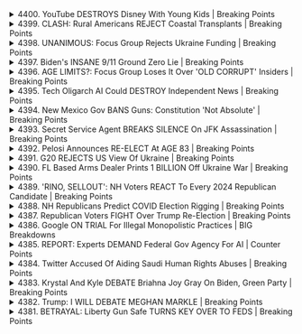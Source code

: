 <details>
<summary>4400. YouTube DESTROYS Disney With Young Kids | Breaking Points</summary><br>

<a href="https://www.youtube.com/watch?v=-4ut5vxcplU" target="_blank">
    <img src="https://img.youtube.com/vi/-4ut5vxcplU/maxresdefault.jpg" 
        alt="[Youtube]" width="200">
</a>

# YouTube DESTROYS Disney With Young Kids | Breaking Points


</details>

<details>
<summary>4399. CLASH: Rural Americans REJECT Coastal Transplants | Breaking Points</summary><br>

<a href="https://www.youtube.com/watch?v=sbdK1Y8E2JE" target="_blank">
    <img src="https://img.youtube.com/vi/sbdK1Y8E2JE/maxresdefault.jpg" 
        alt="[Youtube]" width="200">
</a>

# CLASH: Rural Americans REJECT Coastal Transplants | Breaking Points


</details>

<details>
<summary>4398. UNANIMOUS: Focus Group Rejects Ukraine Funding | Breaking Points</summary><br>

<a href="https://www.youtube.com/watch?v=guxq1kV3fM0" target="_blank">
    <img src="https://img.youtube.com/vi/guxq1kV3fM0/maxresdefault.jpg" 
        alt="[Youtube]" width="200">
</a>

# UNANIMOUS: Focus Group Rejects Ukraine Funding | Breaking Points


</details>

<details>
<summary>4397. Biden's INSANE 9/11 Ground Zero Lie | Breaking Points</summary><br>

<a href="https://www.youtube.com/watch?v=h3aVsr6RfHs" target="_blank">
    <img src="https://img.youtube.com/vi/h3aVsr6RfHs/maxresdefault.jpg" 
        alt="[Youtube]" width="200">
</a>

# Biden's INSANE 9/11 Ground Zero Lie | Breaking Points


</details>

<details>
<summary>4396. AGE LIMITS?: Focus Group Loses It Over 'OLD CORRUPT' Insiders | Breaking Points</summary><br>

<a href="https://www.youtube.com/watch?v=8JBW0UQz9lg" target="_blank">
    <img src="https://img.youtube.com/vi/8JBW0UQz9lg/maxresdefault.jpg" 
        alt="[Youtube]" width="200">
</a>

# AGE LIMITS?: Focus Group Loses It Over 'OLD CORRUPT' Insiders | Breaking Points


</details>

<details>
<summary>4395. Tech Oligarch AI Could DESTROY Independent News | Breaking Points</summary><br>

<a href="https://www.youtube.com/watch?v=k3AB3wKQhd8" target="_blank">
    <img src="https://img.youtube.com/vi/k3AB3wKQhd8/maxresdefault.jpg" 
        alt="[Youtube]" width="200">
</a>

# Tech Oligarch AI Could DESTROY Independent News | Breaking Points


</details>

<details>
<summary>4394. New Mexico Gov BANS Guns: Constitution 'Not Absolute' | Breaking Points</summary><br>

<a href="https://www.youtube.com/watch?v=MCafKmvjvLM" target="_blank">
    <img src="https://img.youtube.com/vi/MCafKmvjvLM/maxresdefault.jpg" 
        alt="[Youtube]" width="200">
</a>

# New Mexico Gov BANS Guns: Constitution 'Not Absolute' | Breaking Points


</details>

<details>
<summary>4393. Secret Service Agent BREAKS SILENCE On JFK Assassination | Breaking Points</summary><br>

<a href="https://www.youtube.com/watch?v=jUTXRRLSxIg" target="_blank">
    <img src="https://img.youtube.com/vi/jUTXRRLSxIg/maxresdefault.jpg" 
        alt="[Youtube]" width="200">
</a>

# Secret Service Agent BREAKS SILENCE On JFK Assassination | Breaking Points


</details>

<details>
<summary>4392. Pelosi Announces RE-ELECT At AGE 83 | Breaking Points</summary><br>

<a href="https://www.youtube.com/watch?v=mE4_IXXdvxs" target="_blank">
    <img src="https://img.youtube.com/vi/mE4_IXXdvxs/maxresdefault.jpg" 
        alt="[Youtube]" width="200">
</a>

# Pelosi Announces RE-ELECT At AGE 83 | Breaking Points


</details>

<details>
<summary>4391. G20 REJECTS US View Of Ukraine | Breaking Points</summary><br>

<a href="https://www.youtube.com/watch?v=VCOoYxdlJTc" target="_blank">
    <img src="https://img.youtube.com/vi/VCOoYxdlJTc/maxresdefault.jpg" 
        alt="[Youtube]" width="200">
</a>

# G20 REJECTS US View Of Ukraine | Breaking Points


</details>

<details>
<summary>4390. FL Based Arms Dealer Prints 1 BILLION Off Ukraine War | Breaking Points</summary><br>

<a href="https://www.youtube.com/watch?v=YCHLcpbqjuc" target="_blank">
    <img src="https://img.youtube.com/vi/YCHLcpbqjuc/maxresdefault.jpg" 
        alt="[Youtube]" width="200">
</a>

# FL Based Arms Dealer Prints 1 BILLION Off Ukraine War | Breaking Points


</details>

<details>
<summary>4389. 'RINO, SELLOUT': NH Voters REACT To Every 2024 Republican Candidate | Breaking Points</summary><br>

<a href="https://www.youtube.com/watch?v=7yTFrEVuIm4" target="_blank">
    <img src="https://img.youtube.com/vi/7yTFrEVuIm4/maxresdefault.jpg" 
        alt="[Youtube]" width="200">
</a>

# 'RINO, SELLOUT': NH Voters REACT To Every 2024 Republican Candidate | Breaking Points


</details>

<details>
<summary>4388. NH Republicans Predict COVID Election Rigging | Breaking Points</summary><br>

<a href="https://www.youtube.com/watch?v=W-_D8k1pb3g" target="_blank">
    <img src="https://img.youtube.com/vi/W-_D8k1pb3g/maxresdefault.jpg" 
        alt="[Youtube]" width="200">
</a>

# NH Republicans Predict COVID Election Rigging | Breaking Points


</details>

<details>
<summary>4387. Republican Voters FIGHT Over Trump Re-Election | Breaking Points</summary><br>

<a href="https://www.youtube.com/watch?v=W7YEaqHvCr4" target="_blank">
    <img src="https://img.youtube.com/vi/W7YEaqHvCr4/maxresdefault.jpg" 
        alt="[Youtube]" width="200">
</a>

# Republican Voters FIGHT Over Trump Re-Election | Breaking Points


</details>

<details>
<summary>4386. Google ON TRIAL For Illegal Monopolistic Practices | BIG Breakdowns</summary><br>

<a href="https://www.youtube.com/watch?v=zITfMAFMIv0" target="_blank">
    <img src="https://img.youtube.com/vi/zITfMAFMIv0/maxresdefault.jpg" 
        alt="[Youtube]" width="200">
</a>

# Google ON TRIAL For Illegal Monopolistic Practices | BIG Breakdowns


</details>

<details>
<summary>4385. REPORT: Experts DEMAND Federal Gov Agency For AI | Counter Points</summary><br>

<a href="https://www.youtube.com/watch?v=65UQGtdwB_A" target="_blank">
    <img src="https://img.youtube.com/vi/65UQGtdwB_A/maxresdefault.jpg" 
        alt="[Youtube]" width="200">
</a>

# REPORT: Experts DEMAND Federal Gov Agency For AI | Counter Points


</details>

<details>
<summary>4384. Twitter Accused Of Aiding Saudi Human Rights Abuses | Breaking Points</summary><br>

<a href="https://www.youtube.com/watch?v=nwiHdMx8oPk" target="_blank">
    <img src="https://img.youtube.com/vi/nwiHdMx8oPk/maxresdefault.jpg" 
        alt="[Youtube]" width="200">
</a>

# Twitter Accused Of Aiding Saudi Human Rights Abuses | Breaking Points


</details>

<details>
<summary>4383. Krystal And Kyle DEBATE Briahna Joy Gray On Biden, Green Party | Breaking Points</summary><br>

<a href="https://www.youtube.com/watch?v=B0Kr4kTd47U" target="_blank">
    <img src="https://img.youtube.com/vi/B0Kr4kTd47U/maxresdefault.jpg" 
        alt="[Youtube]" width="200">
</a>

# Krystal And Kyle DEBATE Briahna Joy Gray On Biden, Green Party | Breaking Points


</details>

<details>
<summary>4382. Trump: I WILL DEBATE MEGHAN MARKLE | Breaking Points</summary><br>

<a href="https://www.youtube.com/watch?v=iNdIKZlgYl4" target="_blank">
    <img src="https://img.youtube.com/vi/iNdIKZlgYl4/maxresdefault.jpg" 
        alt="[Youtube]" width="200">
</a>

# Trump: I WILL DEBATE MEGHAN MARKLE | Breaking Points


</details>

<details>
<summary>4381. BETRAYAL: Liberty Gun Safe TURNS KEY OVER TO FEDS | Breaking Points</summary><br>

<a href="https://www.youtube.com/watch?v=PTzIRKpAoFQ" target="_blank">
    <img src="https://img.youtube.com/vi/PTzIRKpAoFQ/maxresdefault.jpg" 
        alt="[Youtube]" width="200">
</a>

# BETRAYAL: Liberty Gun Safe TURNS KEY OVER TO FEDS | Breaking Points


</details>


